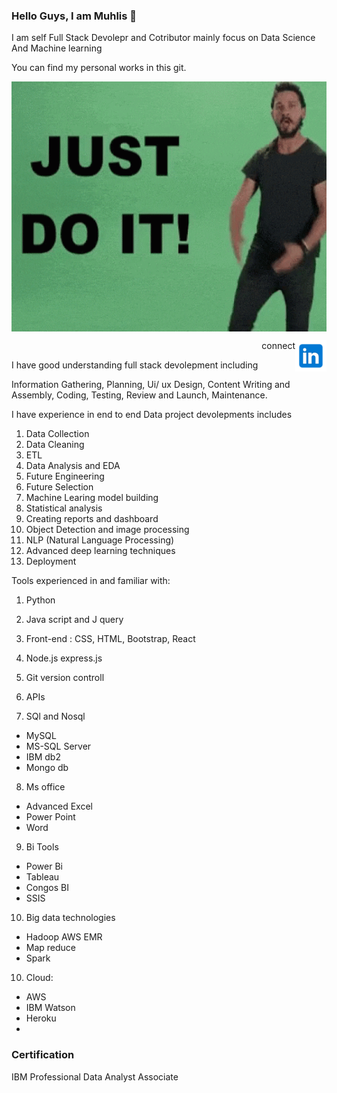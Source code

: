 ### Hello Guys, I am Muhlis 👋
I am self Full Stack Devolepr and Cotributor mainly focus on Data Science And Machine learning

You can find my personal works in this git.

<img src="images/giphy.gif" align=center width="600" height="400" ></img>

<a href="https://www.linkedin.com/in/muhliscm/"><img src="images/icons8-linkedin-240.png" alt="LinkedIn Profile" width="50" height="50" align="right"></img></a>
<p align="right">connect</p>

I have good understanding full stack devolepment including

Information Gathering,
Planning,
Ui/ ux Design,
Content Writing and Assembly,
Coding,
Testing, Review and Launch,
Maintenance.

 
I have experience in end to end Data project devolepments includes

1. Data Collection
2. Data Cleaning
3. ETL
4. Data Analysis and EDA
5. Future Engineering
6. Future Selection
7. Machine Learing model building
8. Statistical analysis
9. Creating reports and dashboard
10. Object Detection and image processing
11. NLP (Natural Language Processing)
12. Advanced deep learning techniques
13. Deployment


Tools experienced in and familiar with:

1. Python 
2. Java script and J query
3. Front-end : CSS, HTML, Bootstrap, React
4. Node.js express.js
5. Git version controll
6. APIs

7. SQl  and Nosql
  * MySQL
  * MS-SQL Server
  * IBM db2
  * Mongo db
  
8. Ms office 
  * Advanced Excel
  * Power Point
  * Word



9. Bi Tools
  - Power Bi
  - Tableau
  - Congos BI
  - SSIS

10. Big data technologies
  - Hadoop AWS EMR 
  - Map reduce
  - Spark
  
 10. Cloud:
   - AWS
   - IBM Watson
   - Heroku
   - 
### Certification 
 IBM Professional Data Analyst Associate
<!--
**Muhliscm/Muhliscm** is a ✨ _special_ ✨ repository because its `README.md` (this file) appears on your GitHub profile.

Here are some ideas to get you started:

- 🔭 I’m currently working on ...
- 🌱 I’m currently learning ...
- 👯 I’m looking to collaborate on ...
- 🤔 I’m looking for help with ...
- 💬 Ask me about ...
- 📫 How to reach me: ...
- 😄 Pronouns: ...
- ⚡ Fun fact: ...
-->
